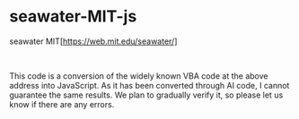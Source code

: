 # seawater-MIT-js

    
seawater MIT[https://web.mit.edu/seawater/]

<br>

This code is a conversion of the widely known VBA code at the above address into JavaScript. As it has been converted through AI code, I cannot guarantee the same results. We plan to gradually verify it, so please let us know if there are any errors.
